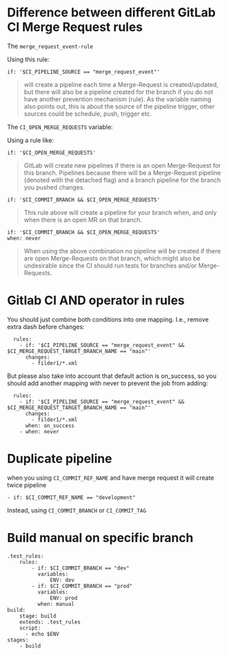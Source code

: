 # Difference between different GitLab CI Merge Request rules

The `merge_request_event-rule`

Using this rule:

```
if: '$CI_PIPELINE_SOURCE == "merge_request_event"'
```

 > will create a pipeline each time a Merge-Request is created/updated, but there will also be a pipeline created for the branch if you do not have another prevention mechanism (rule). As the variable naming also points out, this is about the source of the pipeline trigger, other sources could be schedule, push, trigger etc.


The `CI_OPEN_MERGE_REQUESTS` variable:

Using a rule like:

```
if: '$CI_OPEN_MERGE_REQUESTS'
```
> GitLab will create new pipelines if there is an open Merge-Request for this branch. Pipelines because there will be a Merge-Request pipeline (denoted with the detached flag) and a branch pipeline for the branch you pushed changes.

```
if: '$CI_COMMIT_BRANCH && $CI_OPEN_MERGE_REQUESTS'
```
> This rule above will create a pipeline for your branch when, and only when there is an open MR on that branch.

```
if: '$CI_COMMIT_BRANCH && $CI_OPEN_MERGE_REQUESTS'
when: never
```

> When using the above combination no pipeline will be created if there are open Merge-Requests on that branch, which might also be undesirable since the CI should run tests for branches and/or Merge-Requests.


# Gitlab CI AND operator in rules


You should just combine both conditions into one mapping. I.e., remove extra dash before changes:
```
  rules:
    - if: '$CI_PIPELINE_SOURCE == "merge_request_event" && $CI_MERGE_REQUEST_TARGET_BRANCH_NAME == "main"'
      changes:
        - filder1/*.xml
```
But please also take into account that default action is on_success, so you should add another mapping with never to prevent the job from adding:
```
  rules:
    - if: '$CI_PIPELINE_SOURCE == "merge_request_event" && $CI_MERGE_REQUEST_TARGET_BRANCH_NAME == "main"'
      changes:
        - filder1/*.xml
      when: on_success
    - when: never
```

# Duplicate pipeline
when you using `CI_COMMIT_REF_NAME` and have merge request it will create twice pipeline
```
- if: $CI_COMMIT_REF_NAME == "development"
```
Instead, using `CI_COMMIT_BRANCH` or `CI_COMMIT_TAG`


# Build manual on specific branch
```
.test_rules:
    rules:
        - if: $CI_COMMIT_BRANCH == "dev"
          variables:
              ENV: dev
        - if: $CI_COMMIT_BRANCH == "prod"
          variables:
              ENV: prod
          when: manual
build:
    stage: build
    extends: .test_rules
    script:
      - echo $ENV
stages:
    - build
```
